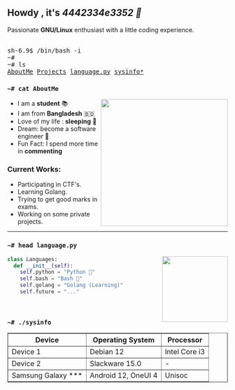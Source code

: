 <h2>Howdy , it's <i>4442334e3352 👋</i></h2>
Passionate <b>GNU/Linux</b> enthusiast with a little coding experience.
<br /><br />


<!-- Console? -->
<pre>
sh-6.9$ /bin/bash -i
~#
~# ls
<a href="#-cat-AboutMe">AboutMe</a> <a href="#-ls-projects">Projects</a> <a href="#-head-languagepy">language.py</a> <a href="#-sysinfo">sysinfo*</a>
</pre>



### `~# cat AboutMe`
<a href="#"><img align="right" height=290 src="(https://upload.wikimedia.org/wikipedia/commons/2/2b/Tux-simple.svg)"></a>

- I am a **student** 📚
- I am from **Bangladesh** 🇧🇩 
- Love of my life : **sleeping** 🛌
- Dream: become a software engineer 💸
- Fun Fact: I spend more time in **commenting**

### Current Works:
- Participating in CTF's.
- Learning Golang.
- Trying to get good marks in exams.
- Working on some private projects.
<hr />


<!-- Languages -->
### `~# head language.py`
<a href="#"><img align="right" height=150 src="https://github-readme-stats.vercel.app/api/top-langs/?username=htr-tech&layout=compact&theme=react&hide=html,css&hide_border=true&card_width=380&hide_title=true&langs_count=6"></a>

```python
class Languages:
  def __init__(self):
    self.python = "Python 🐍"
    self.bash = "Bash 🔩"
    self.golang = "Golang (Learning)"
    self.future = "..."
```

<br/>

<!-- System Info -->
### `~# ./sysinfo`
<table border="1">
  <tr>
    <th>Device</th>
    <th>Operating System</th>
    <th>Processor</th>
  </tr>
  <tr>
    <td>Device 1</td>
    <td>Debian 12 </td>
    <td>Intel Core i3</td>
  </tr>
  <tr>
    <td>Device 2</td>
    <td>Slackware 15.0</td>
    <td>-</td>
  </tr>
  <tr>
    <td>Samsung Galaxy ***</td>
    <td>Android 12, OneUI 4</td>
    <td>Unisoc</td>
  </tr>
</table>

<!-- end -->

